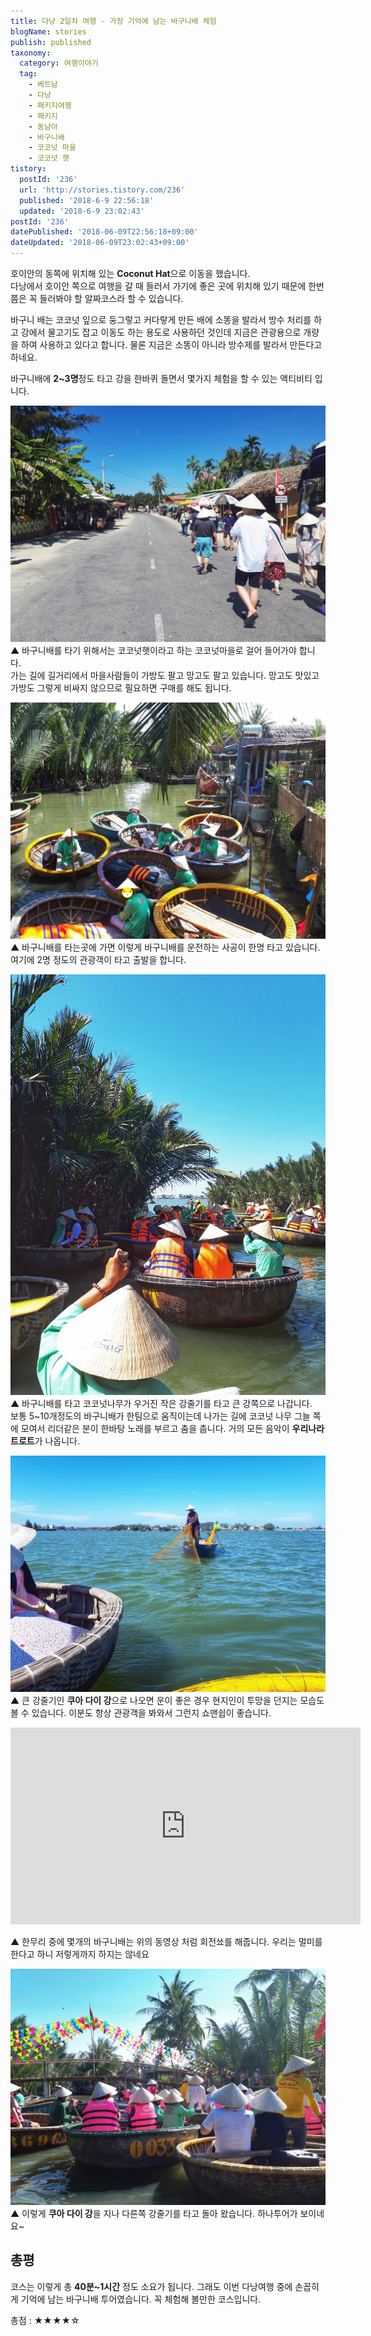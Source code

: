 ```yaml
---
title: 다낭 2일차 여행 - 가장 기억에 남는 바구니배 체험
blogName: stories
publish: published
taxonomy:
  category: 여행이야기
  tag:
    - 베트남
    - 다낭
    - 패키지여행
    - 패키지
    - 동남아
    - 바구니배
    - 코코넛 마을
    - 코코넛 햇
tistory:
  postId: '236'
  url: 'http://stories.tistory.com/236'
  published: '2018-6-9 22:56:18'
  updated: '2018-6-9 23:02:43'
postId: '236'
datePublished: '2018-06-09T22:56:18+09:00'
dateUpdated: '2018-06-09T23:02:43+09:00'
---
```


호이안의 동쪽에 위치해 있는 **Coconut Hat**으로 이동을 했습니다.  
다낭에서 호이안 쪽으로 여행을 갈 때 들러서 가기에 좋은 곳에 위치해 있기 때문에 한번쯤은 꼭 들러봐야 할 알짜코스라 할 수 있습니다.

바구니 배는 코코넛 잎으로 둥그렇고 커다랗게 만든 배에 소똥을 발라서 방수 처리를 하고 강에서 물고기도 잡고 이동도 하는 용도로 사용하던 것인데 지금은 관광용으로 개량을 하여 사용하고 있다고 합니다. 물론 지금은 소똥이 아니라 방수제를 발라서 만든다고 하네요.

바구니배에 **2~3명**정도 타고 강을 한바퀴 돌면서 몇가지 체험을 할 수 있는 액티비티 입니다.

![코코넛햇 마을 입구](./images/20180523_140002-01.jpeg)
▲ 바구니배를 타기 위해서는 코코넛햇이라고 하는 코코넛마을로 걸어 들어가야 합니다.  
가는 길에 길거리에서 마을사람들이 가방도 팔고 망고도 팔고 있습니다. 망고도 맛있고 가방도 그렇게 비싸지 않으므로 필요하면 구매를 해도 됩니다.

![배구니배를 타는곳](./images/20180523_140447-01.jpeg)
▲ 바구니배를 타는곳에 가면 이렇게 바구니배를 운전하는 사공이 한명 타고 있습니다.  
여기에 2명 정도의 관광객이 타고 출발을 합니다.

![큰 강쪽으로 나가는 길](./images/20180523_142202-01.jpeg)  
▲ 바구니배를 타고 코코넛나무가 우거진 작은 강줄기를 타고 큰 강쪽으로 나갑니다.  
보통 5~10개정도의 바구니배가 한팀으로 움직이는데 나가는 길에 코코넛 나무 그늘 쪽에 모여서 리더같은 분이 한바탕 노래를 부르고 춤을 춥니다. 거의 모든 음악이 **우리나라 트로트**가 나옵니다.

![쿠아 다이 강에서 고기잡는 현지인](./images/20180523_143423-01.jpeg)  
▲ 큰 강줄기인 **쿠아 다이 강**으로 나오면 운이 좋은 경우 현지인이 투망을 던지는 모습도 볼 수 있습니다. 이분도 항상 관광객을 봐와서 그런지 쇼맨쉽이 좋습니다.

<iframe width="560" height="315" src="https://www.youtube.com/embed/kC6Z8hcQCpw" frameborder="0" allow="autoplay; encrypted-media" allowfullscreen></iframe>

▲ 한무리 중에 몇개의 바구니배는 위의 동영상 처럼 회전쑈를 해줍니다. 우리는 멀미를 한다고 하니 저렇게까지 하지는 않네요

![돌아가는 길](./images/20180523_144656-01.jpeg)  
▲ 이렇게 **쿠아 다이 강**을 지나 다른쪽 강줄기를 타고 돌아 왔습니다. 하나투어가 보이네요~

## 총평

코스는 이렇게 총 **40분~1시간** 정도 소요가 됩니다.
그래도 이번 다낭여행 중에 손꼽히게 기억에 남는 바구니배 투어였습니다. 꼭 체험해 볼만한 코스입니다.

<div class="alert alert-primary" role="alert">
 총점 : ★★★★☆ 
</div>
